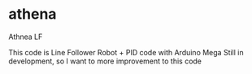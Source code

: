 # athena
Athnea LF

This code is Line Follower Robot + PID code with Arduino Mega
Still in development, so I want to more improvement to this code
